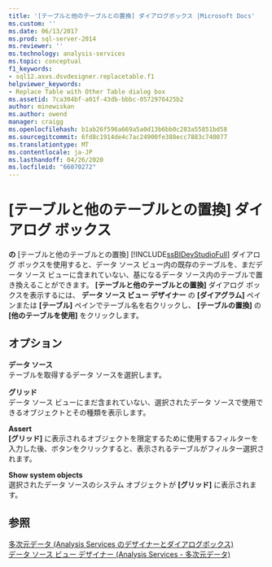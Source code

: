 ```yaml
---
title: '[テーブルと他のテーブルとの置換] ダイアログボックス |Microsoft Docs'
ms.custom: ''
ms.date: 06/13/2017
ms.prod: sql-server-2014
ms.reviewer: ''
ms.technology: analysis-services
ms.topic: conceptual
f1_keywords:
- sql12.asvs.dsvdesigner.replacetable.f1
helpviewer_keywords:
- Replace Table with Other Table dialog box
ms.assetid: 7ca304bf-a01f-43db-bbbc-0572976425b2
author: minewiskan
ms.author: owend
manager: craigg
ms.openlocfilehash: b1ab26f596a669a5a0d13b6bb0c283a55851bd58
ms.sourcegitcommit: 6fd8c1914de4c7ac24900fe388ecc7883c740077
ms.translationtype: MT
ms.contentlocale: ja-JP
ms.lasthandoff: 04/26/2020
ms.locfileid: "66070272"
---
```

# <a name="replace-table-with-other-table-dialog-box"></a>[テーブルと他のテーブルとの置換] ダイアログ ボックス
  **の** [テーブルと他のテーブルとの置換] [!INCLUDE[ssBIDevStudioFull](../includes/ssbidevstudiofull-md.md)] ダイアログ ボックスを使用すると、データ ソース ビュー内の既存のテーブルを、まだデータ ソース ビューに含まれていない、基になるデータ ソース内のテーブルで置き換えることができます。 **[テーブルと他のテーブルとの置換]** ダイアログ ボックスを表示するには、 **データ ソース ビュー デザイナー** の **[ダイアグラム]** ペインまたは **[テーブル]** ペインでテーブル名を右クリックし、 **[テーブルの置換]** の **[他のテーブルを使用]** をクリックします。  
  
## <a name="options"></a>オプション  
 **データ ソース**  
 テーブルを取得するデータ ソースを選択します。  
  
 **グリッド**  
 データ ソース ビューにまだ含まれていない、選択されたデータ ソースで使用できるオブジェクトとその種類を表示します。  
  
 **Assert**  
 **[グリッド]** に表示されるオブジェクトを限定するために使用するフィルターを入力した後、ボタンをクリックすると、表示されるテーブルがフィルター選択されます。  
  
 **Show system objects**  
 選択されたデータ ソースのシステム オブジェクトが **[グリッド]** に表示されます。  
  
## <a name="see-also"></a>参照  
 [多次元データ &#40;Analysis Services のデザイナーとダイアログボックス&#41;](analysis-services-designers-and-dialog-boxes-multidimensional-data.md)   
 [データ ソース ビュー デザイナー (Analysis Services - 多次元データ)](data-source-view-designer-analysis-services-multidimensional-data.md)  
  
  
